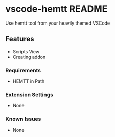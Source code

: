 # vscode-hemtt README

Use hemtt tool from your heavily themed VSCode

## Features

- Scripts View
- Creating addon

### Requirements

- HEMTT in Path

### Extension Settings

- None

### Known Issues

- None
